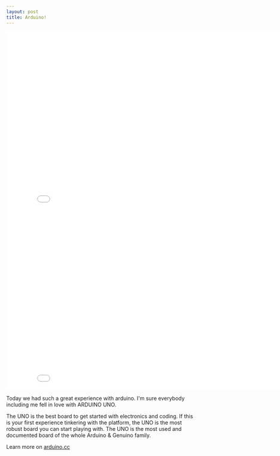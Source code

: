 ```yaml
---
layout: post
title: Arduino!
---
```

<iframe src="//vk.com/video_ext.php?oid=231744215&id=456239018&hash=99ee1c4bd55d972d&hd=2" width="853" height="480"  frameborder="0" allowfullscreen></iframe>

<iframe src="//vk.com/video_ext.php?oid=231744215&id=456239017&hash=720a651f771dc61c&hd=2" width="853" height="480"  frameborder="0" allowfullscreen></iframe>

Today we had such a great experience with arduino. I'm sure everybody including me fell in love with ARDUINO UNO. 

The UNO is the best board to get started with electronics and coding. If this is your first experience tinkering with the platform, the UNO is the most robust board you can start playing with. The UNO is the most used and documented board of the whole Arduino & Genuino family.

Learn more on [arduino.cc](https://www.arduino.cc/)
